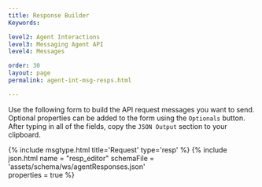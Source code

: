 ```yaml
---
title: Response Builder
Keywords:

level2: Agent Interactions
level3: Messaging Agent API
level4: Messages

order: 30
layout: page
permalink: agent-int-msg-resps.html

---
```


Use the following form to build the API request messages you want to send.
Optional properties can be added to the form using the ``Optionals`` button. After typing in all of the fields, copy the ``JSON Output`` section to your clipboard.

{% include msgtype.html title='Request' type='resp' %}
{% include json.html name = "resp_editor" 
	schemaFile = 'assets/schema/ws/agentResponses.json' 	
	properties = true %}